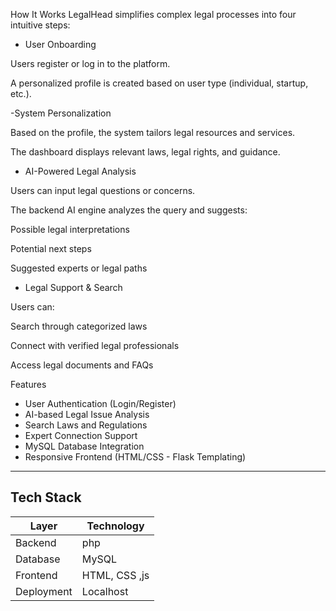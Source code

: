  How It Works
LegalHead simplifies complex legal processes into four intuitive steps:

- User Onboarding

Users register or log in to the platform.

A personalized profile is created based on user type (individual, startup, etc.).

 -System Personalization

Based on the profile, the system tailors legal resources and services.

The dashboard displays relevant laws, legal rights, and guidance.

- AI-Powered Legal Analysis

Users can input legal questions or concerns.

The backend AI engine analyzes the query and suggests:

Possible legal interpretations

Potential next steps

Suggested experts or legal paths

- Legal Support & Search

Users can:

Search through categorized laws

Connect with verified legal professionals

Access legal documents and FAQs


Features

- User Authentication (Login/Register)
- AI-based Legal Issue Analysis
- Search Laws and Regulations
- Expert Connection Support
- MySQL Database Integration
- Responsive Frontend (HTML/CSS - Flask Templating)

---

## Tech Stack

| Layer         | Technology             |
|---------------|-------------------------|
| Backend       | php          |
| Database      | MySQL      |
| Frontend      | HTML, CSS ,js|
| Deployment    | Localhost  |

